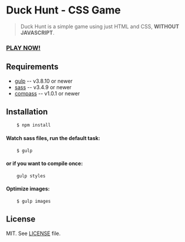 # Duck Hunt - CSS Game
> Duck Hunt is a simple game using just HTML and CSS, **WITHOUT JAVASCRIPT**.

### [PLAY NOW!](http://lucascaprio.com/portfolio/duck-hunt/)

## Requirements
* [gulp](http://gulpjs.com/) -- v3.8.10 or newer
* [sass](http://sass-lang.com/install) -- v3.4.9 or newer
* [compass](http://compass-style.org/install/) -- v1.0.1 or newer


## Installation
```ssh
	$ npm install
```

#### Watch sass files, run the default task:
```ssh
	$ gulp
```

#### or if you want to compile once:
```ssh
	gulp styles
```

#### Optimize images:
```ssh
	$ gulp images
```

## License
MIT. See [LICENSE](https://github.com/lucascaprio/duck-hunt/blob/master/LICENSE) file.